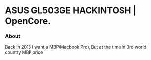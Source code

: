 # ASUS GL503GE HACKINTOSH | OpenCore.

### About
Back in 2018 I want a MBP(Macbook Pro), But at the time in 3rd world country MBP price